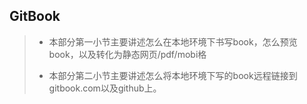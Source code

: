 ## GitBook

> * 本部分第一小节主要讲述怎么在本地环境下书写book，怎么预览book，以及转化为静态网页/pdf/mobi格
>
> * 本部分第二小节主要讲述怎么将本地环境下写的book远程链接到gitbook.com以及github上。




